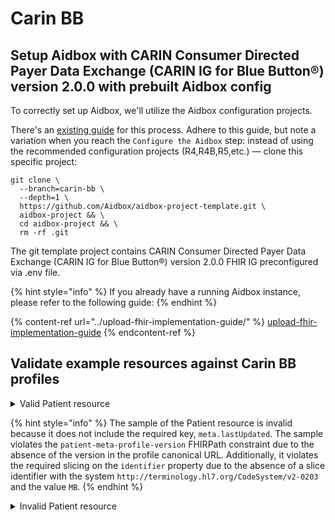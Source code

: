 # Carin BB

## Setup Aidbox with CARIN Consumer Directed Payer Data Exchange (CARIN IG for Blue Button®) version 2.0.0 with prebuilt Aidbox config

To correctly set up Aidbox, we'll utilize the Aidbox configuration projects.&#x20;

There's an [existing guide](https://docs.aidbox.app/getting-started/run-aidbox-locally-with-docker) for this process. Adhere to this guide, but note a variation when you reach the `Configure the Aidbox` step: instead of using the recommended configuration projects (R4,R4B,R5,etc.) — clone this specific project:

```
git clone \
  --branch=carin-bb \
  --depth=1 \
  https://github.com/Aidbox/aidbox-project-template.git \
  aidbox-project && \
  cd aidbox-project && \
  rm -rf .git
```

The git template project contains CARIN Consumer Directed Payer Data Exchange (CARIN IG for Blue Button®) version 2.0.0 FHIR IG preconfigured via .env file.

{% hint style="info" %}
If you already have a running Aidbox instance, please refer to the following guide:
{% endhint %}

{% content-ref url="../upload-fhir-implementation-guide/" %}
[upload-fhir-implementation-guide](../upload-fhir-implementation-guide/)
{% endcontent-ref %}

## Validate example resources against Carin BB profiles



<details>

<summary>Valid Patient resource</summary>

{% code lineNumbers="true" %}
```yaml
POST /fhir/Patient
content-type: text/yaml
accept: text/yaml

resourceType: Patient
meta:
  lastUpdated: '2020-07-07T13:26:22.0314215+00:00'
  profile:
  - http://hl7.org/fhir/us/carin-bb/StructureDefinition/C4BB-Patient|2.0.0
language: en-US
identifier:
- type:
    coding:
    - system: http://terminology.hl7.org/CodeSystem/v2-0203
      code: MB
  system: https://www.xxxhealthplan.com/fhir/memberidentifier
  value: 1234-234-1243-12345678901
- type:
    coding:
    - system: http://hl7.org/fhir/us/carin-bb/CodeSystem/C4BBIdentifierType
      code: um
  system: https://www.xxxhealthplan.com/fhir/iniquememberidentifier
  value: 1234-234-1243-12345678901u
active: true
name:
- family: Example1
  given:
  - Johnny
telecom:
- system: phone
  value: "(301)666-1212"
  rank: 2
gender: male
birthDate: '1986-01-01'
address:
- type: physical
  line:
  - 123 Main Street
  city: Pittsburgh
  state: PA
  postalCode: '12519'
maritalStatus:
  coding:
  - system: http://terminology.hl7.org/CodeSystem/v3-NullFlavor
    code: UNK

```
{% endcode %}



</details>

{% hint style="info" %}
The sample of the Patient resource is invalid because it does not include the required key, `meta.lastUpdated`. The sample violates the `patient-meta-profile-version` FHIRPath constraint due to the absence of the version in the profile canonical URL. Additionally, it violates the required slicing on the `identifier` property due to the absence of a slice identifier with the system `http://terminology.hl7.org/CodeSystem/v2-0203` and the value `MB`.
{% endhint %}

<details>

<summary>Invalid Patient resource</summary>

{% code lineNumbers="true" %}
```yaml
POST /fhir/Patient
content-type: text/yaml
accept: text/yaml

resourceType: Patient
meta:
  profile:
  - http://hl7.org/fhir/us/carin-bb/StructureDefinition/C4BB-Patient
language: en-US
identifier:
- type:
    coding:
    - system: http://hl7.org/fhir/us/carin-bb/CodeSystem/C4BBIdentifierType
      code: um
  system: https://www.xxxhealthplan.com/fhir/iniquememberidentifier
  value: 1234-234-1243-12345678901u
active: true
name:
- family: Example1
  given:
  - Johnny
telecom:
- system: phone
  value: "(301)666-1212"
  rank: 2
gender: male
birthDate: '1986-01-01'
address:
- type: physical
  line:
  - 123 Main Street
  city: Pittsburgh
  state: PA
  postalCode: '12519'
maritalStatus:
  coding:
  - system: http://terminology.hl7.org/CodeSystem/v3-NullFlavor
    code: UNK

```
{% endcode %}



</details>
